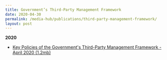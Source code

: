 ```yaml
---
title: Government’s Third-Party Management Framework
date: 2020-04-30
permalink: /media-hub/publications/third-party-management-framework/
layout: post
---
```


**2020**
* [Key Policies of the Government's Third-Party Management Framework - April 2020 (1.2mb)](/files/publications/key-policies-third-party-framework.pdf)
